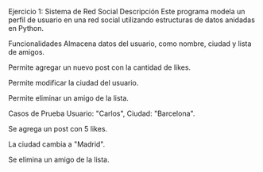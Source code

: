 Ejercicio 1: Sistema de Red Social
Descripción
Este programa modela un perfil de usuario en una red social utilizando estructuras de datos anidadas en Python.

Funcionalidades
Almacena datos del usuario, como nombre, ciudad y lista de amigos.

Permite agregar un nuevo post con la cantidad de likes.

Permite modificar la ciudad del usuario.

Permite eliminar un amigo de la lista.

Casos de Prueba
Usuario: "Carlos", Ciudad: "Barcelona".

Se agrega un post con 5 likes.

La ciudad cambia a "Madrid".

Se elimina un amigo de la lista.
